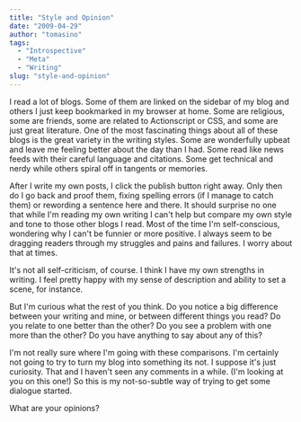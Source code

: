 ```yaml
---
title: "Style and Opinion"
date: "2009-04-29"
author: "tomasino"
tags:
  - "Introspective"
  - "Meta"
  - "Writing"
slug: "style-and-opinion"
---
```


I read a lot of blogs. Some of them are linked on the sidebar of my blog
and others I just keep bookmarked in my browser at home. Some are
religious, some are friends, some are related to Actionscript or CSS,
and some are just great literature. One of the most fascinating things
about all of these blogs is the great variety in the writing styles.
Some are wonderfully upbeat and leave me feeling better about the day
than I had. Some read like news feeds with their careful language and
citations. Some get technical and nerdy while others spiral off in
tangents or memories.

After I write my own posts, I click the publish button right away. Only
then do I go back and proof them, fixing spelling errors (if I manage to
catch them) or rewording a sentence here and there. It should surprise
no one that while I'm reading my own writing I can't help but compare my
own style and tone to those other blogs I read. Most of the time I'm
self-conscious, wondering why I can't be funnier or more positive. I
always seem to be dragging readers through my struggles and pains and
failures. I worry about that at times.

It's not all self-criticism, of course. I think I have my own strengths
in writing. I feel pretty happy with my sense of description and ability
to set a scene, for instance.

But I'm curious what the rest of you think. Do you notice a big
difference between your writing and mine, or between different things
you read? Do you relate to one better than the other? Do you see a
problem with one more than the other? Do you have anything to say about
any of this?

I'm not really sure where I'm going with these comparisons. I'm
certainly not going to try to turn my blog into something its not. I
suppose it's just curiosity. That and I haven't seen any comments in a
while. (I'm looking at you on this one!) So this is my not-so-subtle way
of trying to get some dialogue started.

What are your opinions?
